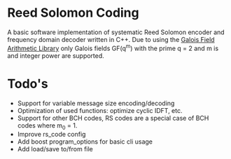 # Reed Solomon Coding

A basic software implementation of systematic Reed Solomon encoder and frequency domain decoder written in C++. Due to using the [Galois Field Arithmetic Library](http://www.partow.net/projects/galois/index.html) only Galois fields GF(q<sup>m</sup>) with the prime q = 2 and m is and integer power are supported.

# Todo's

- Support for variable message size encoding/decoding
- Optimization of used functions: optimize cyclic IDFT, etc.
- Support for other BCH codes, RS codes are a special case of BCH codes where m<sub>0</sub> = 1.
- Improve rs_code config
- Add boost program_options for basic cli usage
- Add load/save to/from file